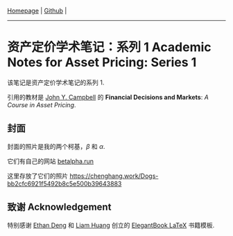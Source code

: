 <!-- Author : Dongsheng Deng & Liam Huang-->
<!-- Program Email: elegantlatex2e@gmail.com -->

[Homepage](https://chenghang.work) | [Github](https://github.com/chenghang1989) | 


-------

# 资产定价学术笔记：系列 1 Academic Notes for Asset Pricing: Series 1

该笔记是资产定价学术笔记的系列 1. 

引用的教材是 [John Y. Campbell](https://scholar.harvard.edu/campbell) 的 **Financial Decisions and Markets**: *A Course in Asset Pricing*.

## 封面

封面的照片是我的两个柯基，$\beta$ 和 $\alpha$. 

它们有自己的网站 [betalpha.run](https://betalpha.run)

这里存放了它们的照片 https://chenghang.work/Dogs-bb2cfc6921f5492b8c5e500b39643883

## 致谢 Acknowledgement

特别感谢 [Ethan Deng](https://github.com/EthanDeng) 和 [Liam Huang](https://github.com/Liam0205) 创立的 [ElegantBook LaTeX](https://github.com/ElegantLaTeX/ElegantBook) 书籍模板. 




